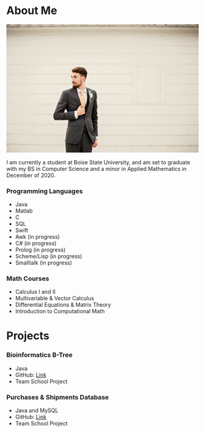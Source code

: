 # About Me

![Picture of Geoffrey](121.jpg)

I am currently a student at Boise State University, and am set to graduate with my BS in Computer Science and a minor in Applied Mathematics in December of 2020.

### Programming Languages
* Java
* Matlab
* C
* SQL
* Swift
* Awk (in progress)
* C# (in progress)
* Prolog (in progress)
* Scheme/Lisp (in progress)
* Smalltalk (in progress)

### Math Courses
* Calculus I and II
* Multivariable & Vector Calculus
* Differential Equations & Matrix Theory
* Introduction to Computational Math

# Projects

### Bioinformatics B-Tree
* Java
* GitHub: [Link](https://github.com/geoffreymeier/cs321)
* Team School Project

### Purchases & Shipments Database
* Java and MySQL
* GitHub: [Link](https://github.com/geoffreymeier/cshu310)
* Team School Project
